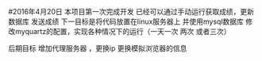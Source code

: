 #2016年4月20日
本项目第一次完成开发
已经可以通过手动运行获取成绩，更新数据库 发送成绩
下一目标是将代码放置在linux服务器上 并使用mysql数据库
修改myquartz的配置，实现各种情况下的运行（一天一次 两次 或者三次）

后期目标 增加代理服务器 ，更换ip  更换模拟浏览器的信息